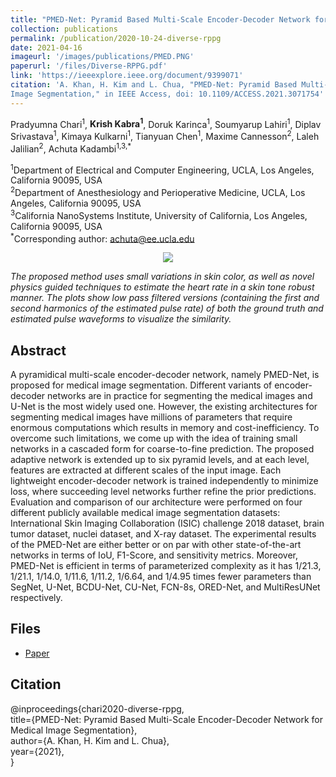 ```yaml
---
title: "PMED-Net: Pyramid Based Multi-Scale Encoder-Decoder Network for Medical Image Segmentation"
collection: publications
permalink: /publication/2020-10-24-diverse-rppg
date: 2021-04-16
imageurl: '/images/publications/PMED.PNG'
paperurl: '/files/Diverse-RPPG.pdf'
link: 'https://ieeexplore.ieee.org/document/9399071'
citation: 'A. Khan, H. Kim and L. Chua, "PMED-Net: Pyramid Based Multi-Scale Encoder-Decoder Network for Medical
Image Segmentation," in IEEE Access, doi: 10.1109/ACCESS.2021.3071754'
---
```


Pradyumna Chari<sup>1</sup>, <strong>Krish Kabra<sup>1</sup></strong>, Doruk Karinca<sup>1</sup>, Soumyarup Lahiri<sup>1</sup>, Diplav Srivastava<sup>1</sup>, Kimaya Kulkarni<sup>1</sup>, Tianyuan Chen<sup>1</sup>, Maxime Cannesson<sup>2</sup>, Laleh Jalilian<sup>2</sup>, Achuta Kadambi<sup>1,3,*</sup>

<sup>1</sup>Department of Electrical and Computer Engineering, UCLA, Los Angeles, California 90095, USA<br>
<sup>2</sup>Department of Anesthesiology and Perioperative Medicine, UCLA, Los Angeles, California 90095, USA<br>
<sup>3</sup>California NanoSystems Institute, University of California, Los Angeles, California 90095, USA<br>
<sup>*</sup>Corresponding author: achuta@ee.ucla.edu<br>

<center><img src = '/images/publications/diverse-rppg-video-demo.gif'></center>

<i>The proposed method uses small variations in skin color, as well as novel physics guided techniques to estimate the heart rate in a skin tone robust manner. 
The plots show low pass filtered versions (containing the first and second harmonics of the estimated pulse rate) of both the ground truth and estimated pulse 
waveforms to visualize the similarity.</i>

## Abstract
A pyramidical multi-scale encoder-decoder network, namely PMED-Net, is proposed for medical image segmentation. Different variants of encoder-decoder networks are in practice for segmenting the medical images and U-Net is the most widely used one. However, the existing architectures for segmenting medical images have millions of parameters that require enormous computations which results in memory and cost-inefficiency. To overcome such limitations, we come up with the idea of training small networks in a cascaded form for coarse-to-fine prediction. The proposed adaptive network is extended up to six pyramid levels, and at each level, features are extracted at different scales of the input image. Each lightweight encoder-decoder network is trained independently to minimize loss, where succeeding level networks further refine the prior predictions. Evaluation and comparison of our architecture were performed on four different publicly available medical image segmentation datasets: International Skin Imaging Collaboration
(ISIC) challenge 2018 dataset, brain tumor dataset, nuclei dataset, and X-ray dataset. The experimental results of the PMED-Net are either better or on par with other state-of-the-art networks in terms of IoU, F1-Score, and sensitivity metrics. Moreover, PMED-Net is efficient in terms of parameterized complexity as it has 1/21.3, 1/21.1, 1/14.0, 1/11.6, 1/11.2, 1/6.64, and 1/4.95 times fewer parameters than SegNet, U-Net, BCDU-Net, CU-Net, FCN-8s, ORED-Net, and MultiResUNet respectively.

## Files
- [Paper](/files//files/PMED-Net.pdf)

## Citation
@inproceedings{chari2020-diverse-rppg,<br>
    title={PMED-Net: Pyramid Based Multi-Scale Encoder-Decoder Network for Medical Image Segmentation}, <br>
    author={A. Khan, H. Kim and L. Chua},<br>
    year={2021},<br>
}
